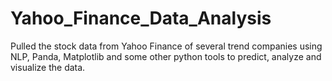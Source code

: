 # Yahoo_Finance_Data_Analysis

Pulled the stock data from Yahoo Finance of several trend companies using NLP, Panda, Matplotlib and some other python tools to predict, analyze and visualize the data.
